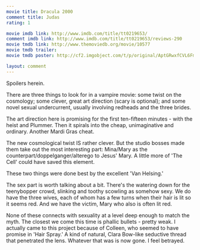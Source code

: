 ```yaml
---
movie title: Dracula 2000
comment title: Judas
rating: 1

movie imdb link: http://www.imdb.com/title/tt0219653/
comment imdb link: http://www.imdb.com/title/tt0219653/reviews-290
movie tmdb link: http://www.themoviedb.org/movie/10577
movie tmdb trailer: 
movie tmdb poster: http://cf2.imgobject.com/t/p/original/AptGRwxfCVL6FmJJOXn1l5WfRWR.jpg

layout: comment
---
```


Spoilers herein.

There are three things to look for in a vampire movie: some twist on the cosmology; some  clever, great art direction (scary is optional); and some novel sexual undercurrent, usually  involving redheads and the three brides.

The art direction here is promising for the first ten-fifteen minutes - with the heist and  Plummer. Then it spirals into the cheap, unimaginative and ordinary. Another Mardi Gras  cheat.

The new cosmological twist IS rather clever. But the studio bosses made them take out the  most interesting part: Mina/Mary as the counterpart/doppelganger/alterego to Jesus' Mary.  A little more of 'The Cell' could have saved this element.

These two things were done best by the excellent 'Van Helsing.'

The sex part is worth talking about a bit. There's the watering down for the teenybopper  crowd, slinking and toothy scowling as somehow sexy. We do have the three wives, each of  whom has a few turns when their hair is lit so it seems red. And we have the victim, Mary  who also is often lit red. 

None of these connects with sexuality at a level deep enough to match the myth. The closest  we come  this time is phallic bullets - pretty weak. I actually came to this project because of  Colleen, who seemed to have promise in 'Hair Spray.' A kind of natural, Clara Bow-like  seductive thread that penetrated the lens. Whatever that was is now gone. I feel betrayed.